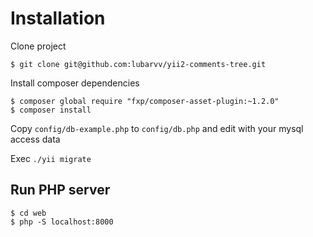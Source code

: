 Installation
===

Clone project
```
$ git clone git@github.com:lubarvv/yii2-comments-tree.git
```

Install composer dependencies
```
$ composer global require "fxp/composer-asset-plugin:~1.2.0"
$ composer install
```

Copy ```config/db-example.php``` to ```config/db.php``` and edit with your mysql access data

Exec ```./yii migrate```

Run PHP server
---

```
$ cd web
$ php -S localhost:8000
```
